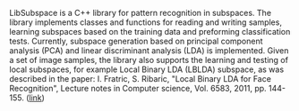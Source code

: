 LibSubspace is a C++ library for pattern recognition in subspaces. The library implements classes and functions for reading and writing samples, learning subspaces based on the training data and preforming classification tests. Currently, subspace generation based on principal component analysis (PCA) and linear discriminant analysis (LDA) is implemented. Given a set of image samples, the library also supports the learning and testing of local subspaces, for example Local Binary LDA (LBLDA) subspace, as was described in the paper:
I. Fratric, S. Ribaric, "Local Binary LDA for Face Recognition", Lecture notes in Computer science, Vol. 6583, 2011, pp. 144-155. ([link](http://bib.irb.hr/datoteka/511724.lblda.pdf))